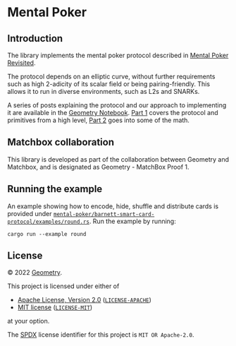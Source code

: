 # Mental Poker

## Introduction

The library implements the mental poker protocol described in [Mental Poker Revisited](https://www.semanticscholar.org/paper/Mental-Poker-Revisited-Barnett-Smart/8aaa1245c5876c78564c3f2df36ca615686d1402).

The protocol depends on an elliptic curve, without further requirements such as high 2-adicity of its scalar field or being pairing-friendly. This allows it to run in diverse environments, such as L2s and SNARKs.

A series of posts explaining the protocol and our approach to implementing it are available in the [Geometry Notebook](https://geometryresearch.xyz/notebook). [Part 1](https://geometryresearch.xyz/notebook/mental-poker-in-the-age-of-snarks-part-1) covers the protocol and primitives from a high level, [Part 2](https://geometryresearch.xyz/notebook/mental-poker-in-the-age-of-snarks-part-2) goes into some of the math.


## Matchbox collaboration

This library is developed as part of the collaboration between Geometry and Matchbox, and is designated as Geometry - MatchBox Proof 1. 

## Running the example

An example showing how to encode, hide, shuffle and distribute cards is provided under [`mental-poker/barnett-smart-card-protocol/examples/round.rs`](https://github.com/geometryresearch/mental-poker/blob/main/barnett-smart-card-protocol/examples/round.rs). Run the example by running:

```
cargo run --example round
```

## License

&copy; 2022 [Geometry](https://geometryresearch.xyz).

This project is licensed under either of

- [Apache License, Version 2.0](https://www.apache.org/licenses/LICENSE-2.0) ([`LICENSE-APACHE`](LICENSE-APACHE))
- [MIT license](https://opensource.org/licenses/MIT) ([`LICENSE-MIT`](LICENSE-MIT))

at your option.

The [SPDX](https://spdx.dev) license identifier for this project is `MIT OR Apache-2.0`.
